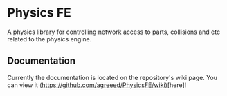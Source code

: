 # Physics FE
A physics library for controlling network access to parts, collisions and etc related to the physics engine.

## Documentation
Currently the documentation is located on the repository's wiki page. You can view it (https://github.com/agreeed/PhysicsFE/wiki)[here]!
